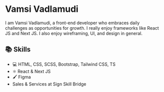 # Vamsi Vadlamudi
I am Vamsi Vadlamudi, a front-end developer who embraces daily challenges as opportunities for growth. I really enjoy frameworks like React JS and Next JS. I also enjoy wireframing, UI, and design in general.

## 📚 Skills
* 💻 HTML, CSS, SCSS, Bootstrap, Tailwind CSS, TS
* ⚛ React & Next JS
* 🖌 Figma
* Sales & Services at Sign Skill Bridge
